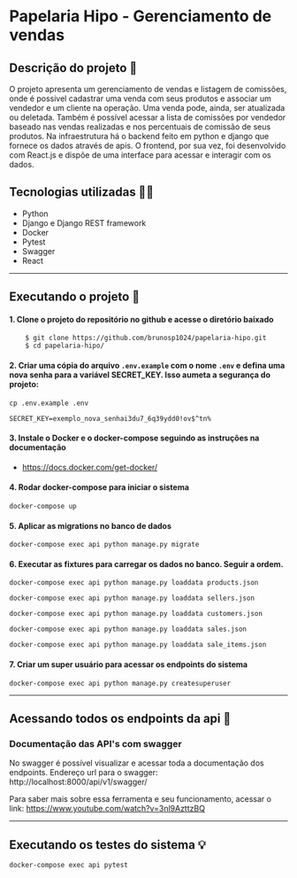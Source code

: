 # Papelaria Hipo - Gerenciamento de vendas

## Descrição do projeto 📄

O projeto apresenta um gerenciamento de vendas e listagem de comissões, onde é possivel cadastrar uma venda com seus produtos e associar um vendedor e um cliente na operação. Uma venda pode, ainda, ser atualizada ou deletada. Também é possível acessar a lista de comissões por vendedor baseado nas vendas realizadas e nos percentuais de comissão de seus produtos.
Na infraestrutura há o backend feito em python e django que fornece os dados através de apis. O frontend, por sua vez, foi desenvolvido com React.js e dispõe de uma interface para acessar e interagir com os dados.

## Tecnologias utilizadas 🧑‍💻

+ Python
+ Django e Django REST framework
+ Docker
+ Pytest
+ Swagger
+ React

***

## Executando o projeto 🚀

#### 1. Clone o projeto do repositório no github e acesse o diretório baixado

        $ git clone https://github.com/brunosp1024/papelaria-hipo.git
        $ cd papelaria-hipo/


#### 2. Criar uma cópia do arquivo `.env.example` com o nome `.env` e defina uma nova senha para a variável SECRET_KEY. Isso aumeta a segurança do projeto:

```shell script
cp .env.example .env
```
```shell script
SECRET_KEY=exemplo_nova_senhai3du7_6q39ydd0!ov$^tn%
```


#### 3. Instale o Docker e o docker-compose seguindo as instruções na documentação

 - https://docs.docker.com/get-docker/


#### 4. Rodar docker-compose para iniciar o sistema

```shell script
docker-compose up
```


#### 5. Aplicar as migrations no banco de dados

```shell script
docker-compose exec api python manage.py migrate
```


#### 6. Executar as fixtures para carregar os dados no banco. Seguir a ordem.

```shell script
docker-compose exec api python manage.py loaddata products.json
```
```shell script
docker-compose exec api python manage.py loaddata sellers.json
```
```shell script
docker-compose exec api python manage.py loaddata customers.json
```
```shell script
docker-compose exec api python manage.py loaddata sales.json
```
```shell script
docker-compose exec api python manage.py loaddata sale_items.json
```


#### 7. Criar um super usuário para acessar os endpoints do sistema

```shell script
docker-compose exec api python manage.py createsuperuser
```

***

## Acessando todos os endpoints da api 📌

### Documentação das API's com swagger

No swagger é possível visualizar e acessar toda a documentação dos endpoints.
Endereço url para o swagger: http://localhost:8000/api/v1/swagger/

Para saber mais sobre essa ferramenta e seu funcionamento, acessar o link: https://www.youtube.com/watch?v=3nl9AzttzBQ

***

## Executando os testes do sistema 💡

```shell script
docker-compose exec api pytest
```

